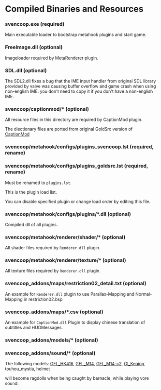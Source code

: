 # Compiled Binaries and Resources

### svencoop.exe (required)

Main executable loader to bootstrap metahook plugins and start game.

### FreeImage.dll (optional)

Imageloader required by MetaRenderer plugin.

### SDL.dll (optional)

The SDL2.dll fixes a bug that the IME input handler from original SDL library provided by valve was causing buffer overflow and game crash when using non-english IME. you don't need to copy it if you don't have a non-english IME.

### svencoop/captionmod/* (optional)

All resource files in this directory are required by CaptionMod plugin.

The diectionary files are ported from original GoldSrc version of [CaptionMod](https://github.com/hzqst/CaptionMod)

### svencoop/metahook/configs/plugins_svencoop.lst (required, rename)

### svencoop/metahook/configs/plugins_goldsrc.lst (required, rename)

Must be renamed to `plugins.lst`.

This is the plugin load list.

You can disable specified plugin or change load order by editing this file.

### svencoop/metahook/configs/plugins/*.dll (optional)

Compiled dll of all plugins.

### svencoop/metahook/renderer/shader/* (optional)

All shader files required by `Renderer.dll` plugin.

### svencoop/metahook/renderer/texture/* (optional)

All texture files required by `Renderer.dll` plugin.

### svencoop_addons/maps/restriction02_detail.txt (optional)

An example for `Renderer.dll` plugin to use Parallax-Mapping and Normal-Mapping in restriction02.bsp

### svencoop_addons/maps/*.csv (optional)

An example for `CaptionMod.dll` Plugin to display chinese translation of subtitles and HUDMessages.

### svencoop_addons/models/* (optional)
### svencoop_addons/sound/* (optional)

The following models: [GFL_HK416](https://gamebanana.com/mods/167185), [GFL_M14](https://gamebanana.com/mods/167065), [GFL_M14-c2](https://gamebanana.com/mods/167065), [GI_Keqing](https://gamebanana.com/mods/290942), touhou_mystia, helmet

will become ragdolls when being caught by barnacle, while playing vore sound.